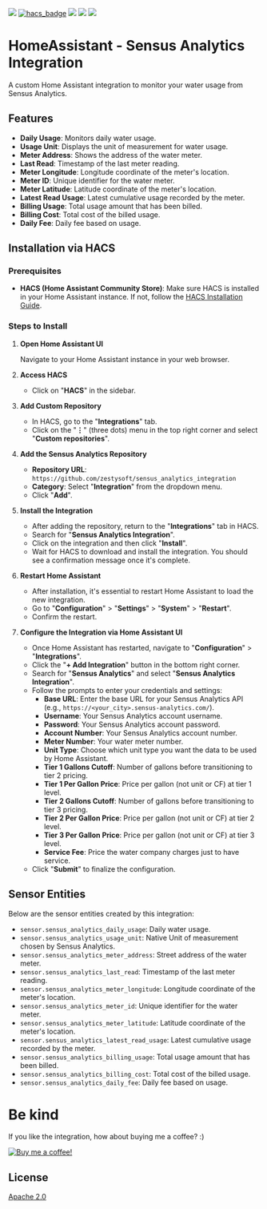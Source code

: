 [![](https://img.shields.io/github/release/zestysoft/sensus_analytics_integration/all.svg?style=for-the-badge)](https://github.com/zestysoft/sensus_analytics_integration/releases)
[![hacs_badge](https://img.shields.io/badge/HACS-Default-orange.svg?style=for-the-badge)](https://github.com/custom-components/hacs)
[![](https://img.shields.io/github/license/zestysoft/sensus_analytics_integration?style=for-the-badge)](LICENSE)
[![](https://img.shields.io/badge/MAINTAINER-%40zestysoft-red?style=for-the-badge)](https://github.com/zestysoft)
[![](https://img.shields.io/badge/COMMUNITY-FORUM-success?style=for-the-badge)](https://community.home-assistant.io)

# HomeAssistant - Sensus Analytics Integration

A custom Home Assistant integration to monitor your water usage from Sensus Analytics.

## Features

- **Daily Usage**: Monitors daily water usage.
- **Usage Unit**: Displays the unit of measurement for water usage.
- **Meter Address**: Shows the address of the water meter.
- **Last Read**: Timestamp of the last meter reading.
- **Meter Longitude**: Longitude coordinate of the meter's location.
- **Meter ID**: Unique identifier for the water meter.
- **Meter Latitude**: Latitude coordinate of the meter's location.
- **Latest Read Usage**: Latest cumulative usage recorded by the meter.
- **Billing Usage**: Total usage amount that has been billed.
- **Billing Cost**: Total cost of the billed usage.
- **Daily Fee**: Daily fee based on usage.

## Installation via HACS

### **Prerequisites**

- **HACS (Home Assistant Community Store)**: Make sure HACS is installed in your Home Assistant instance. If not, follow the [HACS Installation Guide](https://hacs.xyz/docs/installation/prerequisites).

### **Steps to Install**

1. **Open Home Assistant UI**

   Navigate to your Home Assistant instance in your web browser.

2. **Access HACS**

   - Click on "**HACS**" in the sidebar.

3. **Add Custom Repository**

   - In HACS, go to the "**Integrations**" tab.
   - Click on the "**⋮**" (three dots) menu in the top right corner and select "**Custom repositories**".

4. **Add the Sensus Analytics Repository**

   - **Repository URL**: `https://github.com/zestysoft/sensus_analytics_integration`
   - **Category**: Select "**Integration**" from the dropdown menu.
   - Click "**Add**".

5. **Install the Integration**

   - After adding the repository, return to the "**Integrations**" tab in HACS.
   - Search for "**Sensus Analytics Integration**".
   - Click on the integration and then click "**Install**".
   - Wait for HACS to download and install the integration. You should see a confirmation message once it's complete.

6. **Restart Home Assistant**

   - After installation, it's essential to restart Home Assistant to load the new integration.
   - Go to "**Configuration**" > "**Settings**" > "**System**" > "**Restart**".
   - Confirm the restart.

7. **Configure the Integration via Home Assistant UI**

   - Once Home Assistant has restarted, navigate to "**Configuration**" > "**Integrations**".
   - Click the "**+ Add Integration**" button in the bottom right corner.
   - Search for "**Sensus Analytics**" and select "**Sensus Analytics Integration**".
   - Follow the prompts to enter your credentials and settings:
     - **Base URL**: Enter the base URL for your Sensus Analytics API (e.g., `https://<your_city>.sensus-analytics.com/`).
     - **Username**: Your Sensus Analytics account username.
     - **Password**: Your Sensus Analytics account password.
     - **Account Number**: Your Sensus Analytics account number.
     - **Meter Number**: Your water meter number.
     - **Unit Type**: Choose which unit type you want the data to be used by Home Assistant.
     - **Tier 1 Gallons Cutoff**: Number of gallons before transitioning to tier 2 pricing.
     - **Tier 1 Per Gallon Price**: Price per gallon (not unit or CF) at tier 1 level.
     - **Tier 2 Gallons Cutoff**: Number of gallons before transitioning to tier 3 pricing.
     - **Tier 2 Per Gallon Price**: Price per gallon (not unit or CF) at tier 2 level.
     - **Tier 3 Per Gallon Price**: Price per gallon (not unit or CF) at tier 3 level.
     - **Service Fee**: Price the water company charges just to have service.
   - Click "**Submit**" to finalize the configuration.

## Sensor Entities

Below are the sensor entities created by this integration:

- `sensor.sensus_analytics_daily_usage`: Daily water usage.
- `sensor.sensus_analytics_usage_unit`: Native Unit of measurement chosen by Sensus Analytics.
- `sensor.sensus_analytics_meter_address`: Street address of the water meter.
- `sensor.sensus_analytics_last_read`: Timestamp of the last meter reading.
- `sensor.sensus_analytics_meter_longitude`: Longitude coordinate of the meter's location.
- `sensor.sensus_analytics_meter_id`: Unique identifier for the water meter.
- `sensor.sensus_analytics_meter_latitude`: Latitude coordinate of the meter's location.
- `sensor.sensus_analytics_latest_read_usage`: Latest cumulative usage recorded by the meter.
- `sensor.sensus_analytics_billing_usage`: Total usage amount that has been billed.
- `sensor.sensus_analytics_billing_cost`: Total cost of the billed usage.
- `sensor.sensus_analytics_daily_fee`: Daily fee based on usage.

# Be kind

If you like the integration, how about buying me a coffee? :)

[![Buy me a coffee!](https://www.buymeacoffee.com/assets/img/custom_images/black_img.png)](https://www.buymeacoffee.com/zestysoft)

## License

[Apache 2.0](LICENSE)
